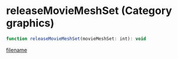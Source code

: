 # releaseMovieMeshSet (Category graphics)

```js
function releaseMovieMeshSet(movieMeshSet: int): void
```

[filename](releaseMovieMeshSet_m.md ':include')